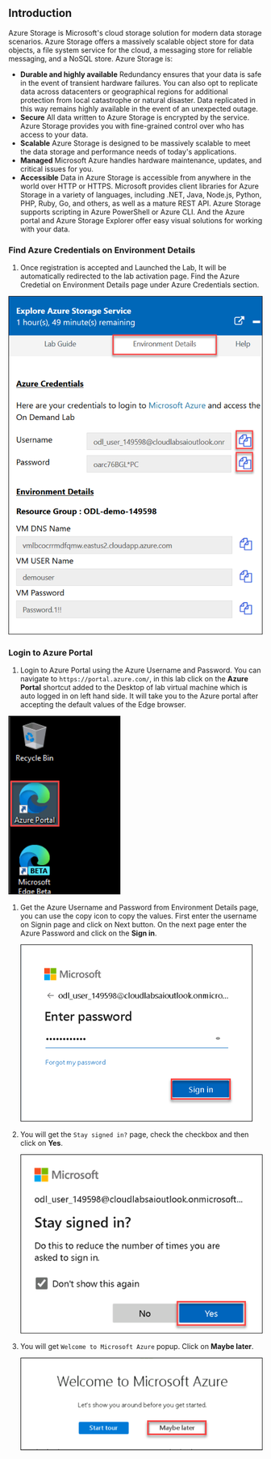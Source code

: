 ## Introduction

Azure Storage is Microsoft's cloud storage solution for modern data storage scenarios. Azure Storage offers a massively scalable object store for data objects, a file system service for the cloud, a messaging store for reliable messaging, and a NoSQL store. Azure Storage is:

* **Durable and highly available** Redundancy ensures that your data is safe in the event of transient hardware failures. You can also opt to replicate data across datacenters or geographical regions for additional protection from local catastrophe or natural disaster. Data replicated in this way remains highly available in the event of an unexpected outage.
* **Secure** All data written to Azure Storage is encrypted by the service. Azure Storage provides you with fine-grained control over who has access to your data.
* **Scalable** Azure Storage is designed to be massively scalable to meet the data storage and performance needs of today's applications.
* **Managed** Microsoft Azure handles hardware maintenance, updates, and critical issues for you.
* **Accessible** Data in Azure Storage is accessible from anywhere in the world over HTTP or HTTPS. Microsoft provides client libraries for Azure Storage in a variety of languages, including .NET, Java, Node.js, Python, PHP, Ruby, Go, and others, as well as a mature REST API. Azure Storage supports scripting in Azure PowerShell or Azure CLI. And the Azure portal and Azure Storage Explorer offer easy visual solutions for working with your data.

### Find Azure Credentials on Environment Details

1. Once registration is accepted and Launched the Lab, It will be automatically redirected to the lab activation page. Find the Azure Credetial on Environment Details page under Azure Credentials section.

  ![Environment Details](./Images/environmentdetails.png)
  
### Login to Azure Portal

1. Login to Azure Portal using the Azure Username and Password. You can navigate to ```https://portal.azure.com/```, in this lab click on the **Azure Portal** shortcut added to the Desktop of lab virtual machine which is auto logged in on left hand side. It will take you to the Azure portal after accepting the default values of the Edge browser. 

  ![Environment Details](./Images/launchazureportal.png)
  
1. Get the Azure Username and Password from Environment Details page, you can use the copy icon to copy the values. First enter the username on Signin page and click on Next button. On the next page enter the Azure Password and click on the **Sign in**.

   ![signin](./Images/signin.png)
 
1. You will get the ```Stay signed in?``` page, check the checkbox and then click on **Yes**.

   ![signindialupbox](./Images/dialupbox.png)
 
1. You will get ```Welcome to Microsoft Azure``` popup. Click on **Maybe later**.

   ![Environment Details](./Images/azurewelcomepage.png)
